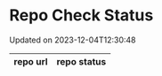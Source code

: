 # Repo Check Status

Updated on 2023-12-04T12:30:48

| repo url | repo status |
| -------- | -------- | 

